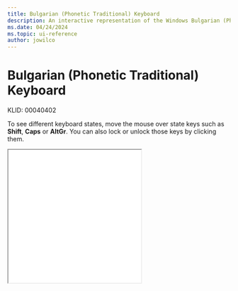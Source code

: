 ```yaml
---
title: Bulgarian (Phonetic Traditional) Keyboard
description: An interactive representation of the Windows Bulgarian (Phonetic Traditional) keyboard. To see different keyboard states, click or move the mouse over the state keys.
ms.date: 04/24/2024
ms.topic: ui-reference
author: jowilco
---
```


# Bulgarian (Phonetic Traditional) Keyboard

KLID: 00040402

To see different keyboard states, move the mouse over state keys such as **Shift**, **Caps** or **AltGr**. You can also lock or unlock those keys by clicking them.

<iframe src="kbdbgph1.html" height="300"></iframe>
